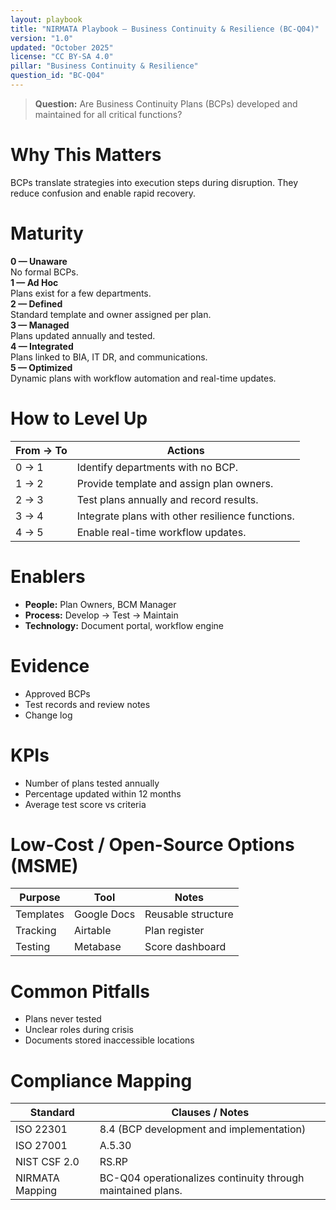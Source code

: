 ```yaml
---
layout: playbook
title: "NIRMATA Playbook — Business Continuity & Resilience (BC-Q04)"
version: "1.0"
updated: "October 2025"
license: "CC BY-SA 4.0"
pillar: "Business Continuity & Resilience"
question_id: "BC-Q04"
---
```


> **Question:** Are Business Continuity Plans (BCPs) developed and maintained for all critical functions?

# Why This Matters
BCPs translate strategies into execution steps during disruption. They reduce confusion and enable rapid recovery.

# Maturity
<div class="levels-grid">
  <div class="level level-0"><strong>0 — Unaware</strong><br>No formal BCPs.</div>
  <div class="level level-1"><strong>1 — Ad Hoc</strong><br>Plans exist for a few departments. </div>
  <div class="level level-2"><strong>2 — Defined</strong><br>Standard template and owner assigned per plan. </div>
  <div class="level level-3"><strong>3 — Managed</strong><br>Plans updated annually and tested. </div>
  <div class="level level-4"><strong>4 — Integrated</strong><br>Plans linked to BIA, IT DR, and communications. </div>
  <div class="level level-5"><strong>5 — Optimized</strong><br>Dynamic plans with workflow automation and real-time updates. </div>
</div>

# How to Level Up
| From → To | Actions |
|---|---|
| 0 → 1 |Identify departments with no BCP. |
| 1 → 2 |Provide template and assign plan owners. |
| 2 → 3 |Test plans annually and record results. |
| 3 → 4 |Integrate plans with other resilience functions. |
| 4 → 5 |Enable real-time workflow updates. |

# Enablers
- **People:** Plan Owners, BCM Manager  
- **Process:** Develop → Test → Maintain  
- **Technology:** Document portal, workflow engine  

# Evidence
- Approved BCPs  
- Test records and review notes  
- Change log  

# KPIs
- Number of plans tested annually  
- Percentage updated within 12 months  
- Average test score vs criteria  

# Low-Cost / Open-Source Options (MSME)
| Purpose | Tool | Notes |
|---|---|---|
| Templates | Google Docs | Reusable structure |
| Tracking | Airtable | Plan register |
| Testing | Metabase | Score dashboard |

# Common Pitfalls
- Plans never tested  
- Unclear roles during crisis  
- Documents stored inaccessible locations  

# Compliance Mapping
| Standard | Clauses / Notes |
|---|---|
| ISO 22301 | 8.4 (BCP development and implementation) |
| ISO 27001 | A.5.30 |
| NIST CSF 2.0 | RS.RP |
| NIRMATA Mapping | BC-Q04 operationalizes continuity through maintained plans. |

